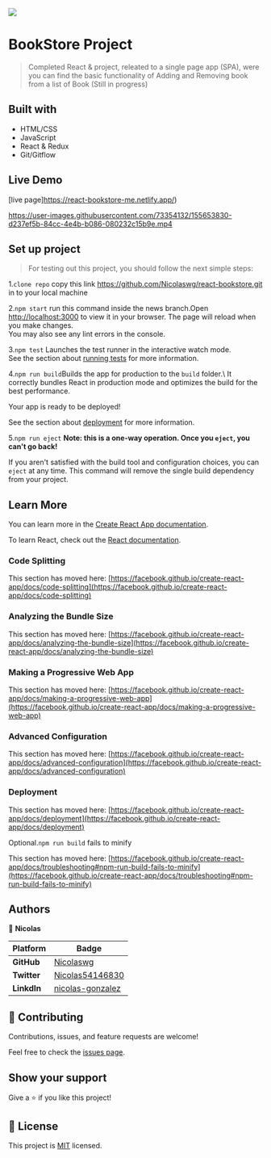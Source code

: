 ![](https://img.shields.io/badge/Microverse-blueviolet)

# BookStore Project

> Completed React & project, releated to a single page app (SPA), were you can find the basic functionality of Adding and Removing book from a list of Book (Still in progress)

## Built with

- HTML/CSS
- JavaScript
- React & Redux
- Git/Gitflow

## Live Demo
[live page]https://react-bookstore-me.netlify.app/)


https://user-images.githubusercontent.com/73354132/155653830-d237ef5b-84cc-4e4b-b086-080232c15b9e.mp4


## Set up project


> For testing out this project, you should follow the next simple steps:

1.`clone repo` copy this link  https://github.com/Nicolaswg/react-bookstore.git in to your local machine

2.`npm start` run this command inside the news branch.Open [http://localhost:3000](http://localhost:3000) to view it in your browser.
The page will reload when you make changes.\
You may also see any lint errors in the console.

3.`npm test` Launches the test runner in the interactive watch mode.\
See the section about [running tests](https://facebook.github.io/create-react-app/docs/running-tests) for more information.

4.`npm run build`Builds the app for production to the `build` folder.\ It correctly bundles React in production mode and optimizes the build for the best performance.

Your app is ready to be deployed!

See the section about [deployment](https://facebook.github.io/create-react-app/docs/deployment) for more information.

5.`npm run eject` **Note: this is a one-way operation. Once you `eject`, you can't go back!**

If you aren't satisfied with the build tool and configuration choices, you can `eject` at any time. This command will remove the single build dependency from your project.

## Learn More

You can learn more in the [Create React App documentation](https://facebook.github.io/create-react-app/docs/getting-started).

To learn React, check out the [React documentation](https://reactjs.org/).

### Code Splitting

This section has moved here: [https://facebook.github.io/create-react-app/docs/code-splitting](https://facebook.github.io/create-react-app/docs/code-splitting)

### Analyzing the Bundle Size

This section has moved here: [https://facebook.github.io/create-react-app/docs/analyzing-the-bundle-size](https://facebook.github.io/create-react-app/docs/analyzing-the-bundle-size)

### Making a Progressive Web App

This section has moved here: [https://facebook.github.io/create-react-app/docs/making-a-progressive-web-app](https://facebook.github.io/create-react-app/docs/making-a-progressive-web-app)

### Advanced Configuration

This section has moved here: [https://facebook.github.io/create-react-app/docs/advanced-configuration](https://facebook.github.io/create-react-app/docs/advanced-configuration)

### Deployment

This section has moved here: [https://facebook.github.io/create-react-app/docs/deployment](https://facebook.github.io/create-react-app/docs/deployment)

Optional.`npm run build` fails to minify

This section has moved here: [https://facebook.github.io/create-react-app/docs/troubleshooting#npm-run-build-fails-to-minify](https://facebook.github.io/create-react-app/docs/troubleshooting#npm-run-build-fails-to-minify)

## Authors 

👤 **Nicolas**

Platform | Badge |
 --- | --- |
 **GitHub**  | [Nicolaswg](https://github.com/Nicolaswg)
 **Twitter** | [Nicolas54146830](https://twitter.com/Nicolas54146830)
 **LinkdIn** | [nicolas-gonzalez](https://www.linkedin.com/in/nicolas-gonzalez-8623461a0/)

 ## 🤝 Contributing

Contributions, issues, and feature requests are welcome!

Feel free to check the [issues page](https://github.com/Nicolaswg/react-bookstore/issues).

## Show your support

Give a ⭐️ if you like this project!

## 📝 License

This project is [MIT](./MIT.md) licensed.
